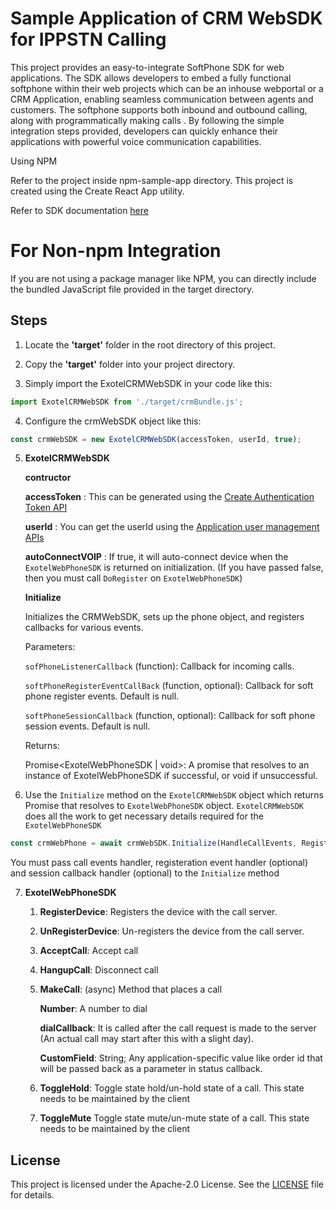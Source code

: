 # Sample Application of CRM WebSDK for IPPSTN Calling
This project provides an easy-to-integrate SoftPhone SDK for web applications. The SDK allows developers to embed a fully functional softphone within their web projects which can be an inhouse webportal or a CRM Application, enabling seamless communication between agents and customers. The softphone supports both inbound and outbound calling, along with programmatically making calls . By following the simple integration steps provided, developers can quickly enhance their applications with powerful voice communication capabilities.


Using NPM

Refer to the project inside npm-sample-app directory. This project is created using the Create React App utility.

Refer to SDK documentation [here](https://github.com/exotel/exotel-ip-calling-crm-websdk/tree/main)

# For Non-npm Integration
If you are not using a package manager like NPM, you can directly include the bundled JavaScript file provided in the target directory.

## Steps

1. Locate the **'target'** folder in the root directory of this project.

2. Copy the **'target'** folder into your project directory.

3. Simply import the ExotelCRMWebSDK in your code like this:
```js
import ExotelCRMWebSDK from './target/crmBundle.js';
```

4. Configure the crmWebSDK object like this:
```js
const crmWebSDK = new ExotelCRMWebSDK(accessToken, userId, true);
```

5. **ExotelCRMWebSDK**
    
    **contructor**
      
      **accessToken** : This can be generated using the 
  [Create Authentication Token API](https://developer.exotel.com/api/ip-pstn-intermix-webrtc-sdk-integration#create-authentication-token)

    **userId** : You can get the userId using the [Application user management APIs](https://developer.exotel.com/api/ip-pstn-intermix-webrtc-sdk-integration#applications-user-management)
    
    **autoConnectVOIP** : If true, it will auto-connect device when the `ExotelWebPhoneSDK` is returned on initialization. (If you have passed false, then you must call `DoRegister` on `ExotelWebPhoneSDK`)

    **Initialize**

    Initializes the CRMWebSDK, sets up the phone object, and registers callbacks for various events.

    Parameters:

    `sofPhoneListenerCallback` (function): Callback for incoming calls.
    
    `softPhoneRegisterEventCallBack` (function, optional): Callback for soft phone register events. Default is null.
    
    `softPhoneSessionCallback` (function, optional): Callback for soft phone session events. Default is null.

    Returns:

    Promise<ExotelWebPhoneSDK | void>: A promise that resolves to an instance of ExotelWebPhoneSDK if successful, or void if unsuccessful.

6. Use the `Initialize` method on the `ExotelCRMWebSDK` object which returns Promise that resolves to `ExotelWebPhoneSDK` object.
    `ExotelCRMWebSDK` does all the work to get necessary details required for the `ExotelWebPhoneSDK`

```javascript
const crmWebPhone = await crmWebSDK.Initialize(HandleCallEvents, RegisterationEvent);
```

You must pass call events handler, registeration event handler (optional) and session callback handler (optional) to the `Initialize` method

7. **ExotelWebPhoneSDK**
   
   1. **RegisterDevice**: Registers the device with the call server.
   2. **UnRegisterDevice**: Un-registers the device from the call server.
   3. **AcceptCall**: Accept call
   4. **HangupCall**: Disconnect call
   5. **MakeCall**: (async) Method that places a call
        
        **Number**: A number to dial

        **dialCallback**: It is called after the call request is made to the server (An actual call may start after this with a slight day).

        **CustomField**: String; Any application-specific value like order id that will be passed back as a parameter in status callback.

   7. **ToggleHold**: Toggle state hold/un-hold state of a call. This state needs to be maintained by the client
   8. **ToggleMute** Toggle state mute/un-mute state of a call. This state needs to be maintained by the client

## License

This project is licensed under the Apache-2.0 License. See the [LICENSE](https://apache.org/licenses/LICENSE-2.0) file for details.

